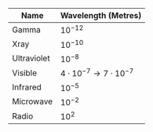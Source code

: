 |Name | Wavelength (Metres)|
| --- | --- |
|Gamma| $10^{-12}$|
|Xray|$10^{-10}$|
|Ultraviolet|$10^{-8}$|
|Visible |$4\cdot10^{-7}\to7\cdot10^{-7}$ |
|Infrared|$10^{-5}$|
|Microwave|$10^{-2}$|
|Radio|$10^{2}$|

